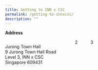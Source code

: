 ```yaml
---
title: Getting to INN x CSC
permalink: /getting-to-innxcsc/
description: ""
---
```

<style>

.grid-container {
	display: grid;
	grid-template-columns: 45% 10% 45%;
	}

</style>

<b>Address</b>

<div class="grid-container">
	<div>
		<p>Jurong Town Hall <br>
		9 Jurong Town Hall Road <br>
		Level 3, INN x CSC <br>
		Singapore 609431
		</p>
		
</div>
	<div>2</div>
	<div>3</div>




</div>





